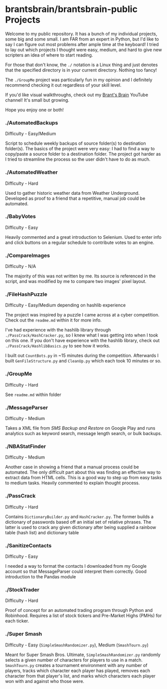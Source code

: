 # brantsbrain/brantsbrain-public Projects

Welcome to my public repository. It has a bunch of my individual projects, some big and some small. I am FAR from an expert in Python, but I'd like to say I can figure out most problems after ample time at the keyboard! I tried to lay out which projects I thought were easy, medium, and hard to give new scripters an idea of where to start reading.

For those that don't know, the `./` notation is a Linux thing and just denotes that the specified directory is in your current directory. Nothing too fancy!

The `./GroupMe` project was particularly fun in my opinion and I definitely recommend checking it out regardless of your skill level.

If you'd like visual walkthroughs, check out my [Brant's Brain](https://www.youtube.com/channel/UC3QJF0KmLRIlfztOt06xXBQ) YouTube channel! It's small but growing.

Hope you enjoy one or both!

### ./AutomatedBackups

Difficulty - Easy/Medium

Script to schedule weekly backups of source folder(s) to destination folder(s). The basics of the project were very easy: I had to find a way to copy/paste a source folder to a destination folder. The project got harder as I tried to streamline the process so the user didn't have to do as much.

### ./AutomatedWeather

Difficulty - Hard

Used to gather historic weather data from Weather Underground. Developed as proof to a friend that a repetitive, manual job could be automated.

### ./BabyVotes

Difficulty - Easy

Heavily commented and a great introduction to Selenium. Used to enter info and click buttons on a regular schedule to contribute votes to an engine.

### ./CompareImages

Difficulty - N/A

The majority of this was not written by me. Its source is referenced in the script, and was modified by me to compare two images' pixel layout.

### ./FileHashPuzzle

Difficulty - Easy/Medium depending on hashlib experience

The project was inspired by a puzzle I came across at a cyber competition. Check out the `readme.md` within it for more info.

I've had experience with the hashlib library through `./PassCrack/HashCracker.py`, so I knew what I was getting into when I took on this one. If you don't have experience with the hashlib library, check out `./PassCrack/HashlibBasics.py` to see how it works.

I built out `CountBots.py` in ~15 minutes during the competition. Afterwards I built `GenFileStructure.py` and `CleanUp.py` which each took 10 minutes or so.

### ./GroupMe

Difficulty - Hard

See `readme.md` within folder

### ./MessageParser

Difficulty - Medium

Takes a XML file from *SMS Backup and Restore* on Google Play and runs analytics such as keyword search, message length search, or bulk backups.

### ./NBAStatFinder

Difficulty - Medium

Another case in showing a friend that a manual process could be automated. The only difficult part about this was finding an effective way to extract data from HTML cells. This is a good way to step up from easy tasks to medium tasks. Heavily commented to explain thought process.

### ./PassCrack

Difficulty - Hard

Contains `DictionaryBuilder.py` and `HashCracker.py`. The former builds a dictionary of passwords based off an initial set of relative phrases. The latter is used to crack any given dictionary after being supplied a rainbow table (hash list) and dictionary table

### ./SanitizeContacts

Difficulty - Easy

I needed a way to format the contacts I downloaded from my Google account so that MessageParser could interpret them correctly. Good introduction to the Pandas module

### ./StockTrader

Difficulty - Hard

Proof of concept for an automated trading program through Python and Robinhood. Requires a list of stock tickers and Pre-Market Highs (PMHs) for each ticker.

### ./Super Smash

Difficulty - Easy (`SimpleSmashRandomizer.py`), Medium (`SmashTourn.py`)

Meant for Super Smash Bros. Ultimate, `SimpleSmashRandomizer.py` randomly selects a given number of characters for players to use in a match. `SmashTourn.py` creates a tournament environment with any number of players, tracks which character each player has played, removes each character from that player's list, and marks which characters each player won with and against who those were.
